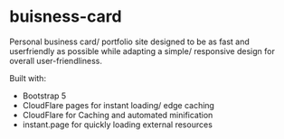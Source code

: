 # buisness-card
Personal business card/ portfolio site designed to be as fast and userfriendly as possible while adapting a simple/ responsive design for overall user-friendliness. 

Built with:
* Bootstrap 5
* CloudFlare pages for instant loading/ edge caching
* CloudFlare for Caching and automated minification
* instant.page for quickly loading external resources
